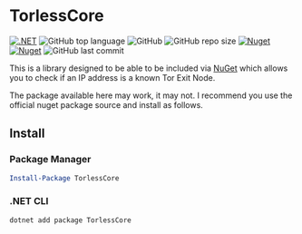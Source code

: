 # TorlessCore

[![.NET](https://github.com/PartTimeLegend/TorlessCore/workflows/.NET/badge.svg?branch=master)](https://github.com/PartTimeLegend/TorlessCore/actions) ![GitHub top language](https://img.shields.io/github/languages/top/PartTimeLegend/TorlessCore) ![GitHub](https://img.shields.io/github/license/PartTimeLegend/TorlessCore) ![GitHub repo size](https://img.shields.io/github/repo-size/PartTimeLegend/TorlessCore) [![Nuget](https://img.shields.io/nuget/dt/TorlessCore)](https://www.nuget.org/packages/TorlessCore/) [![Nuget](https://img.shields.io/nuget/v/TorlessCore)](https://www.nuget.org/packages/TorlessCore/) ![GitHub last commit](https://img.shields.io/github/last-commit/PartTimeLegend/TorlessCore)

This is a library designed to be able to be included via [NuGet](https://www.nuget.org/packages/TorlessCore/) which allows you to check if an IP address is a known Tor Exit Node.

The package available here may work, it may not. I recommend you use the official nuget package source and install as follows.

## Install

### Package Manager

```powershell
Install-Package TorlessCore 
```

### .NET CLI

```powershell
dotnet add package TorlessCore
```
